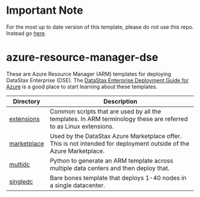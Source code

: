 # Important Note

For the most up to date version of this template, please do not use this repo. Instead go [here](https://github.com/DSPN/azure-resource-manager-dse).

# azure-resource-manager-dse

These are Azure Resource Manager (ARM) templates for deploying DataStax Enterprise (DSE).  The [DataStax Enterprise Deployment Guide for Azure](https://academy.datastax.com/resources/deployment-guide-azure) is a good place to start learning about these templates.

Directory | Description
--- | ---
[extensions](./extensions) | Common scripts that are used by all the templates.  In ARM terminology these are referred to as Linux extensions.
[marketplace](./marketplace) | Used by the DataStax Azure Marketplace offer.  This is not intended for deployment outside of the Azure Marketplace.
[multidc](./multidc) | Python to generate an ARM template across multiple data centers and then deploy that.
[singledc](./singledc) | Bare bones template that deploys 1-40 nodes in a single datacenter.
